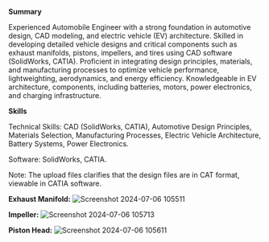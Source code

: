 **Summary**

Experienced Automobile Engineer with a strong foundation in automotive design, CAD modeling, and electric vehicle (EV) architecture. 
Skilled in developing detailed vehicle designs and critical components such as exhaust manifolds, pistons, impellers, and tires using CAD software (SolidWorks, CATIA). 
Proficient in integrating design principles, materials, and manufacturing processes to optimize vehicle performance, lightweighting, aerodynamics, 
and energy efficiency. Knowledgeable in EV architecture, components, including batteries, motors, power electronics, and charging infrastructure.

**Skills**

Technical Skills: CAD (SolidWorks, CATIA), Automotive Design Principles, Materials Selection, Manufacturing Processes, Electric Vehicle Architecture, Battery Systems, Power Electronics.

Software: SolidWorks, CATIA.

Note: The upload files clarifies that the design files are in CAT format, viewable in CATIA software.

**Exhaust Manifold:**
![Screenshot 2024-07-06 105511](https://github.com/Yogesh-ProITBridge/CATIA-Design/assets/151123394/2d7506dc-c702-46ef-b82b-479a52b64b04)

**Impeller:**
![Screenshot 2024-07-06 105713](https://github.com/Yogesh-ProITBridge/CATIA-Design/assets/151123394/0b8aaba1-1f3a-48b1-b699-e370b62b2831)

**Piston Head:**
![Screenshot 2024-07-06 105611](https://github.com/Yogesh-ProITBridge/CATIA-Design/assets/151123394/8ffec896-fc1e-4413-97fe-9fe171775fa7)
